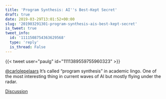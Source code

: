```yaml
---
title: 'Program Synthesis: AI''s Best-Kept Secret'
draft: true
date: 2019-03-29T13:01:52+00:00
slug: '201903291301-program-synthesis-ais-best-kept-secret'
is_tweet: true
tweet_info:
  id: '1111508754363629568'
  type: 'reply'
  is_thread: False
---
```




{{< tweet user="paulg" id="1111389559755960323" >}}

[@carlolepelaars](https://x.com/carlolepelaars) It’s called “program synthesis” in academic lingo. One of the most interesting thing in current waves of AI but mostly flying under the radar.

[Discussion](https://x.com/sytelus/status/1111508754363629568)
